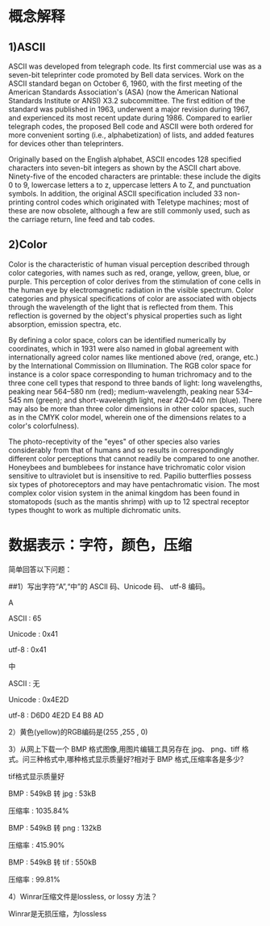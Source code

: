 概念解释
======

1)ASCII
----------

ASCII was developed from telegraph code. Its first commercial use was as a seven-bit teleprinter code promoted by Bell data services. Work on the ASCII standard began on October 6, 1960, with the first meeting of the American Standards Association's (ASA) (now the American National Standards Institute or ANSI) X3.2 subcommittee. The first edition of the standard was published in 1963, underwent a major revision during 1967, and experienced its most recent update during 1986. Compared to earlier telegraph codes, the proposed Bell code and ASCII were both ordered for more convenient sorting (i.e., alphabetization) of lists, and added features for devices other than teleprinters.

Originally based on the English alphabet, ASCII encodes 128 specified characters into seven-bit integers as shown by the ASCII chart above. Ninety-five of the encoded characters are printable: these include the digits 0 to 9, lowercase letters a to z, uppercase letters A to Z, and punctuation symbols. In addition, the original ASCII specification included 33 non-printing control codes which originated with Teletype machines; most of these are now obsolete, although a few are still commonly used, such as the carriage return, line feed and tab codes.

2)Color
-------

Color is the characteristic of human visual perception described through color categories, with names such as red, orange, yellow, green, blue, or purple. This perception of color derives from the stimulation of cone cells in the human eye by electromagnetic radiation in the visible spectrum. Color categories and physical specifications of color are associated with objects through the wavelength of the light that is reflected from them. This reflection is governed by the object's physical properties such as light absorption, emission spectra, etc.

By defining a color space, colors can be identified numerically by coordinates, which in 1931 were also named in global agreement with internationally agreed color names like mentioned above (red, orange, etc.) by the International Commission on Illumination. The RGB color space for instance is a color space corresponding to human trichromacy and to the three cone cell types that respond to three bands of light: long wavelengths, peaking near 564–580 nm (red); medium-wavelength, peaking near 534–545 nm (green); and short-wavelength light, near 420–440 nm (blue). There may also be more than three color dimensions in other color spaces, such as in the CMYK color model, wherein one of the dimensions relates to a color's colorfulness).

The photo-receptivity of the "eyes" of other species also varies considerably from that of humans and so results in correspondingly different color perceptions that cannot readily be compared to one another. Honeybees and bumblebees for instance have trichromatic color vision sensitive to ultraviolet but is insensitive to red. Papilio butterflies possess six types of photoreceptors and may have pentachromatic vision. The most complex color vision system in the animal kingdom has been found in stomatopods (such as the mantis shrimp) with up to 12 spectral receptor types thought to work as multiple dichromatic units.




数据表示：字符，颜色，压缩
======

简单回答以下问题：

##1）写出字符“A”,“中”的 ASCII 码、Unicode 码、
utf-8 编码。


A

ASCII : 65

Unicode : 0x41

utf-8 : 0x41

中

ASCII : 无

Unicode : 0x4E2D

utf-8 : D6D0  4E2D  E4 B8 AD


2）黄色(yellow)的RGB编码是(255 ,255 , 0)



3）从网上下载一个 BMP 格式图像,用图片编辑工具另存在 jpg、 png、tiff 格式。问三种格式中,哪种格式显示质量好?相对于
BMP 格式,压缩率各是多少?


tif格式显示质量好

BMP : 549kB 转 jpg : 53kB   

压缩率 : 1035.84%

BMP : 549kB 转 png : 132kB

压缩率 : 415.90%

BMP : 549kB 转 tif : 550kB

压缩率 : 99.81%


4）Winrar压缩文件是lossless, or lossy 方法？


Winrar是无损压缩，为lossless



